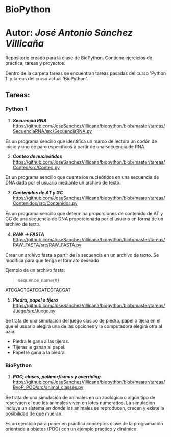 # BioPython
# Autor: *José Antonio Sánchez Villicaña*

Repositorio creado para la clase de BioPython.
Contiene ejercicios de práctica, tareas y proyectos. 

Dentro de la carpeta tareas se encuentran tareas pasadas del curso 'Python 1' y tareas del curso actual 'BioPython'.

## Tareas:

### Python 1

1. ***Secuencia RNA*** 
https://github.com/JoseSanchezVillicana/biopython/blob/master/tareas/SecuenciaRNA/src/SecuenciaRNA.py

Es un programa sencillo que identifica un marco de lectura un codón de inicio y uno de paro específicos a partir de una secuencia de RNA.

2. ***Conteo de nucleótidos*** 
https://github.com/JoseSanchezVillicana/biopython/blob/master/tareas/Conteo/src/Conteo.py

Es un programa sencillo que cuenta los nucleótidos en una secuencia de DNA dada por el usuario mediante un archivo de texto.

3. ***Contenidos de AT y GC***
https://github.com/JoseSanchezVillicana/biopython/blob/master/tareas/Contenidos/src/Contenidos.py

Es un programa sencillo que determina proporciones de contenido de AT y GC de una secuencia de DNA proporcionada por el usuario en forma de un archivo de texto.

4. ***RAW -> FASTA*** 
https://github.com/JoseSanchezVillicana/biopython/blob/master/tareas/RAW_FASTA/src/RAW_FASTA.py

Crear un archivo fasta a partir de la secuencia en un archivo de texto. Se modifica para que tenga el formato deseado

Ejemplo de un archivo fasta:

>sequence_name{#}

ATCGACTGATCGATCGTACGAT

5. ***Piedra, papel o tijera***
https://github.com/JoseSanchezVillicana/biopython/blob/master/tareas/Juego/src/Juego.py

Se trata de una simulación del juego clásico de piedra, papel o tijera en el que el usuario elegirá una de las opciones y la computadora elegirá otra al azar.

- Piedra le gana a las tijeras.
- Tijeras le ganan al papel.
- Papel le gana a la piedra.

### BioPython

1. ***POO, clases, polimorfismos y overriding***
https://github.com/JoseSanchezVillicana/biopython/blob/master/tareas/ByoP_POO/src/animal_classes.py

Se trata de una simulación de animales en un zoológico o algún tipo de reservaen el que los animales viven en lotes numerados. La simulación incluye un sistema en donde los animales se reproducen, crecen y existe la posibilidad de que mueran.

Es un ejercicio para poner en práctica conceptos clave de la programación orientada a objetos (POO) con un ejemplo práctico y dinámico.